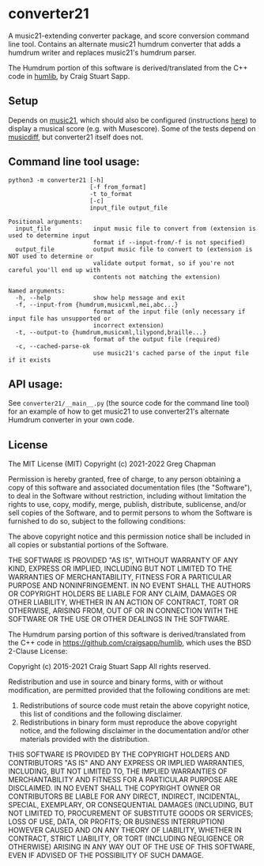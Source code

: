 # converter21
A music21-extending converter package, and score conversion command line tool.  Contains an alternate music21 humdrum converter that adds a humdrum writer and replaces music21's humdrum parser.

The Humdrum portion of this software is derived/translated from the C++ code in [humlib](https://github.com/craigsapp/humlib), by Craig Stuart Sapp.

## Setup
Depends on [music21](https://pypi.org/project/music21), which should also be configured (instructions [here](https://web.mit.edu/music21/doc/usersGuide/usersGuide_01_installing.html)) to display a musical score (e.g. with Musescore). Some of the tests depend on [musicdiff](https://pypi.org/project/musicdiff), but converter21 itself does not.

## Command line tool usage:
```
python3 -m converter21 [-h]
                       [-f from_format]
                       -t to_format
                       [-c]
                       input_file output_file

Positional arguments:
  input_file            input music file to convert from (extension is used to determine input
                        format if --input-from/-f is not specified)
  output_file           output music file to convert to (extension is NOT used to determine or
                        validate output format, so if you're not careful you'll end up with
                        contents not matching the extension)

Named arguments:
  -h, --help            show help message and exit
  -f, --input-from {humdrum,musicxml,mei,abc...}
                        format of the input file (only necessary if input file has unsupported or
                        incorrect extension)
  -t, --output-to {humdrum,musicxml,lilypond,braille...}
                        format of the output file (required)
  -c, --cached-parse-ok
                        use music21's cached parse of the input file if it exists
```

## API usage:

See `converter21/__main__.py` (the source code for the command line tool) for an example of how to get music21 to use converter21's alternate Humdrum converter in your own code.

## License
The MIT License (MIT)
Copyright (c) 2021-2022 Greg Chapman

Permission is hereby granted, free of charge, to any person obtaining a copy of this software and associated documentation files (the "Software"), to deal in the Software without restriction, including without limitation the rights to use, copy, modify, merge, publish, distribute, sublicense, and/or sell copies of the Software, and to permit persons to whom the Software is furnished to do so, subject to the following conditions:

The above copyright notice and this permission notice shall be included in all copies or substantial portions of the Software.

THE SOFTWARE IS PROVIDED "AS IS", WITHOUT WARRANTY OF ANY KIND, EXPRESS OR IMPLIED, INCLUDING BUT NOT LIMITED TO THE WARRANTIES OF MERCHANTABILITY, FITNESS FOR A PARTICULAR PURPOSE AND NONINFRINGEMENT. IN NO EVENT SHALL THE AUTHORS OR COPYRIGHT HOLDERS BE LIABLE FOR ANY CLAIM, DAMAGES OR OTHER LIABILITY, WHETHER IN AN ACTION OF CONTRACT, TORT OR OTHERWISE, ARISING FROM, OUT OF OR IN CONNECTION WITH THE SOFTWARE OR THE USE OR OTHER DEALINGS IN THE SOFTWARE.

The Humdrum parsing portion of this software is derived/translated from the
C++ code in https://github.com/craigsapp/humlib, which uses the BSD 2-Clause
License:

Copyright (c) 2015-2021 Craig Stuart Sapp
All rights reserved.

Redistribution and use in source and binary forms, with or without
modification, are permitted provided that the following conditions are met:

1. Redistributions of source code must retain the above copyright notice, this
   list of conditions and the following disclaimer.
2. Redistributions in binary form must reproduce the above copyright notice,
   and the following disclaimer in the documentation and/or other materials
   provided with the distribution.

THIS SOFTWARE IS PROVIDED BY THE COPYRIGHT HOLDERS AND CONTRIBUTORS "AS IS" AND
ANY EXPRESS OR IMPLIED WARRANTIES, INCLUDING, BUT NOT LIMITED TO, THE IMPLIED
WARRANTIES OF MERCHANTABILITY AND FITNESS FOR A PARTICULAR PURPOSE ARE
DISCLAIMED. IN NO EVENT SHALL THE COPYRIGHT OWNER OR CONTRIBUTORS BE LIABLE FOR
ANY DIRECT, INDIRECT, INCIDENTAL, SPECIAL, EXEMPLARY, OR CONSEQUENTIAL DAMAGES
(INCLUDING, BUT NOT LIMITED TO, PROCUREMENT OF SUBSTITUTE GOODS OR SERVICES;
LOSS OF USE, DATA, OR PROFITS; OR BUSINESS INTERRUPTION) HOWEVER CAUSED AND
ON ANY THEORY OF LIABILITY, WHETHER IN CONTRACT, STRICT LIABILITY, OR TORT
(INCLUDING NEGLIGENCE OR OTHERWISE) ARISING IN ANY WAY OUT OF THE USE OF THIS
SOFTWARE, EVEN IF ADVISED OF THE POSSIBILITY OF SUCH DAMAGE.
